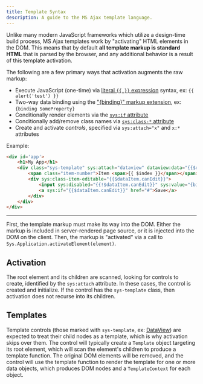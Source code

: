 ```yaml
---
title: Template Syntax
description: A guide to the MS Ajax template language.
---
```


Unlike many modern JavaScript frameworks which utilize a design-time build process, MS Ajax templates
work by "activating" HTML elements in the DOM. This means that by default **all template markup is standard HTML**
that is parsed by the browser, and any additional behavior is a result of this template activation.

The following are a few primary ways that activation augments the raw markup:
- Execute JavaScript (one-time) via [literal `{{ }}` expression](/exoweb/reference/templates/literal-expressions) syntax, ex: `{{ alert('test') }}`
- Two-way data binding using the ["{binding}" markup extension](/exoweb/reference/templates/binding-markup-extension), ex: `{binding SomeProperty}`
- Conditionally render elements via the [`sys:if` attribute](/exoweb/reference/templates/sys-if-attribute)
- Conditionally add/remove class names via [`sys:class-*` attribute](/exoweb/reference/templates/conditional-class-attribute)
- Create and activate _controls_, specified via `sys:attach="x"` and `x:*` attributes

Example:

```html
<div id='app'>
	<h1>My App</h1>
	<div class="sys-template" sys:attach="dataview" dataview:data="{{$rootContext.data}}">
		<span class="item-number">Item <span>{{ $index }}</span></span>
		<div sys:class-item-editable="{{$dataItem.canEdit}}">
			<input sys:disabled="{{!$dataItem.canEdit}}" sys:value="{binding text}" />
			<a sys:if="{{$dataItem.canEdit}}" href="#">Save</a>
		</div>
	</div>
</div>
```

---

First, the template markup must make its way into the DOM. Either the markup is included in server-rendered
page source, or it is injected into the DOM on the client. Then, the markup is "activated" via a call
to `Sys.Application.activateElement(element)`.

## Activation

The root element and its children are scanned, looking for controls to create, identified by the `sys:attach` attribute.
In these cases, the control is created and initialize. If the control has the `sys-template` class, then activation does
not recurse into its children.

## Templates

Template controls (those marked with `sys-template`, ex: [DataView](/exoweb/reference/templates/dataview-control)) are expected to treat
their child nodes as a template, which is why activation skips over them. The control will typically create a `Template`
object targeting its root element, which will scan the element's children to produce a template function. The original
DOM elements will be removed, and the control will use the template function to render the template for one or more data
objects, which produces DOM nodes and a `TemplateContext` for each object.
